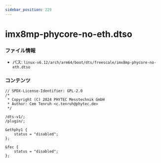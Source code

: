 ```yaml
---
sidebar_position: 229
---
```

# imx8mp-phycore-no-eth.dtso

### ファイル情報

- パス: `linux-v6.12/arch/arm64/boot/dts/freescale/imx8mp-phycore-no-eth.dtso`

### コンテンツ

```dtso
// SPDX-License-Identifier: GPL-2.0
/*
 * Copyright (C) 2024 PHYTEC Messtechnik GmbH
 * Author: Cem Tenruh <c.tenruh@phytec.de>
 */

/dts-v1/;
/plugin/;

&ethphy1 {
	status = "disabled";
};

&fec {
	status = "disabled";
};

```
